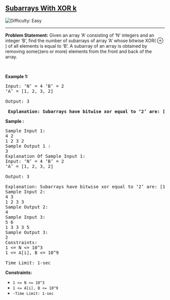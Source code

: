 <h2><a href="https://www.codingninjas.com/studio/problems/subarrays-with-xor-k_6826258?utm_source=striver&utm_medium=website&utm_campaign=a_zcoursetuf">Subarrays With XOR k</a></h2>
<img src='https://img.shields.io/badge/Difficulty-Easy-brightgreen' alt='Difficulty: Easy' /><hr>

<p><strong>Problem Statement:</strong>
Given an array ‘A’ consisting of ‘N’ integers and an integer ‘B’, find the number of subarrays of array ‘A’ whose bitwise XOR( ⊕ ) of all elements is equal to ‘B’.
A subarray of an array is obtained by removing some(zero or more) elements from the front and back of the array.

</p>

<p>&nbsp;</p>
<p><strong class="example">Example 1:</strong></p>

<pre>
Input: ‘N’ = 4 ‘B’ = 2
‘A’ = [1, 2, 3, 2]

Output: 3

<strong> Explanation: Subarrays have bitwise xor equal to ‘2’ are: [1, 2, 3, 2], [2], [2]. </strong>  
</pre>

<p><strong class="example">Sample :</strong></p>

<pre>
Sample Input 1:
4 2
1 2 3 2
Sample Output 1 :
3
Explanation Of Sample Input 1:
Input: ‘N’ = 4 ‘B’ = 2
‘A’ = [1, 2, 3, 2]

Output: 3

Explanation: Subarrays have bitwise xor equal to ‘2’ are: [1, 2, 3, 2], [2], [2].
Sample Input 2:
4 3
1 2 3 3
Sample Output 2:
4
Sample Input 3:
5 6
1 3 3 3 5 
Sample Output 3:
2
Constraints:
1 <= N <= 10^3
1 <= A[i], B <= 10^9

Time Limit: 1-sec
</pre>

<p><strong>Constraints:</strong></p>

<ul>
	<li><code >1 <= N <= 10^3</code></li>
	<li><code>1 <= A[i], B <= 10^9</code></li>
	<li><code>-Time Limit: 1-sec</code></li></code></li>
</ul>

